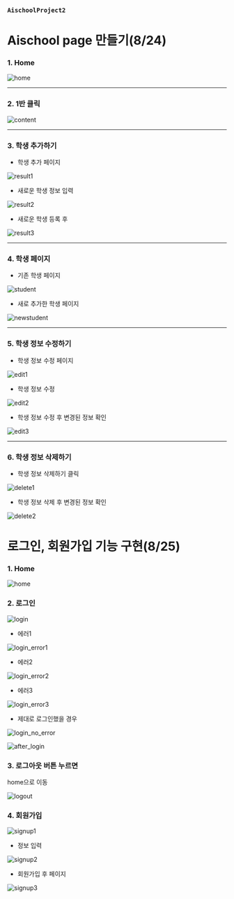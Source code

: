 ### `AischoolProject2`


# Aischool page 만들기(8/24)

### 1. Home

![home](../../images/aischool_home.PNG)

---

### 2. 1반 클릭 

![content](../../images/aischool_detail.PNG)

---

### 3. 학생 추가하기

- 학생 추가 페이지

![result1](../../images/aischool_add.PNG)

- 새로운 학생 정보 입력

![result2](../../images/aischool_add_submit.PNG)

- 새로운 학생 등록 후

![result3](../../images/aischool_after_add.PNG)

---

### 4. 학생 페이지 

- 기존 학생 페이지

![student](../../images/aischool_student.PNG)

- 새로 추가한 학생 페이지

![newstudent](../../images/aischool_new_student.PNG)

---

### 5. 학생 정보 수정하기

- 학생 정보 수정 페이지

![edit1](../../images/aischool_edit1.PNG)

- 학생 정보 수정

![edit2](../../images/aischool_edit2.PNG)

- 학생 정보 수정 후 변경된 정보 확인

![edit3](../../images/aischool_edit3.PNG)

---

### 6. 학생 정보 삭제하기

- 학생 정보 삭제하기 클릭

![delete1](../../images/aischool_delete1.PNG)

- 학생 정보 삭제 후 변경된 정보 확인

![delete2](../../images/aischool_delete2.PNG)



# 로그인, 회원가입 기능 구현(8/25)

### 1. Home

![home](../../images/aischool2_home.PNG)

### 2. 로그인

![login](../../images/aischool2_login1.PNG)


- 에러1

![login_error1](../../images/aischool2_login_error1.PNG)

- 에러2

![login_error2](../../images/aischool2_login_error2.PNG)

- 에러3

![login_error3](../../images/aischool2_login_error3.PNG)

- 제대로 로그인했을 경우

![login_no_error](../../images/aischool2_login2.PNG)

![after_login](../../images/aischool2_login.PNG)

### 3. 로그아웃 버튼 누르면

home으로 이동

![logout](../../images/aischool2_logout.png)


### 4. 회원가입

![signup1](../../images/aischool2_signup1.png)


- 정보 입력

![signup2](../../images/aischool2_signup2.png)

- 회원가입 후 페이지

![signup3](../../images/aischool2_signup3.png)

